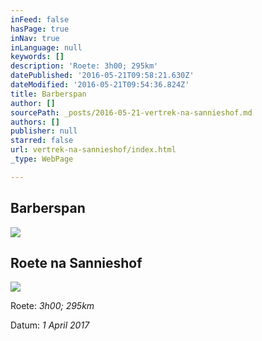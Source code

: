 ```yaml
---
inFeed: false
hasPage: true
inNav: true
inLanguage: null
keywords: []
description: 'Roete: 3h00; 295km'
datePublished: '2016-05-21T09:58:21.630Z'
dateModified: '2016-05-21T09:54:36.824Z'
title: Barberspan
author: []
sourcePath: _posts/2016-05-21-vertrek-na-sannieshof.md
authors: []
publisher: null
starred: false
url: vertrek-na-sannieshof/index.html
_type: WebPage

---
```

## Barberspan
![](https://the-grid-user-content.s3-us-west-2.amazonaws.com/572e2403-e543-4e5b-af50-3cd3a7ad0117.jpg)

## Roete na Sannieshof
![](https://the-grid-user-content.s3-us-west-2.amazonaws.com/963877e9-b874-4d16-b006-fcd9406a57d2.jpg)

Roete: _3h00; 295km_

Datum: _1 April 2017_